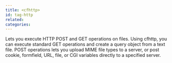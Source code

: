 ```yaml
---
title: <cfhttp>
id: tag-http
related:
categories:
---
```


Lets you execute HTTP POST and GET operations on files. Using cfhttp, you can execute standard
  GET operations and create a query object from a text file. POST operations lets you upload MIME file
  types to a server, or post cookie, formfield, URL, file, or CGI variables directly to a specified server.